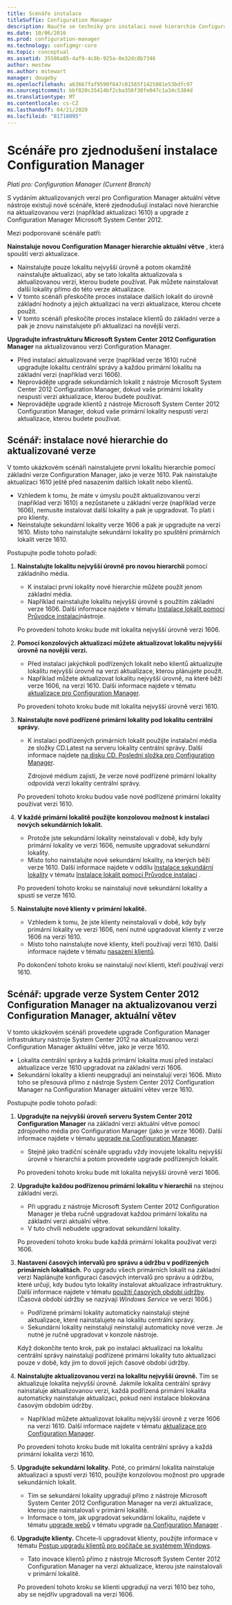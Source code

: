 ```yaml
---
title: Scénáře instalace
titleSuffix: Configuration Manager
description: Naučte se techniky pro instalaci nové hierarchie Configuration Manager při aktualizaci nebo upgradu lokality.
ms.date: 10/06/2016
ms.prod: configuration-manager
ms.technology: configmgr-core
ms.topic: conceptual
ms.assetid: 35586a85-4af9-4c8b-925a-0e32dc8b7346
author: mestew
ms.author: mstewart
manager: dougeby
ms.openlocfilehash: a63667faf9590f647c01565f1425081e53bdfc97
ms.sourcegitcommit: bbf820c35414bf2cba356f30fe047c1a34c5384d
ms.translationtype: MT
ms.contentlocale: cs-CZ
ms.lasthandoff: 04/21/2020
ms.locfileid: "81718095"
---
```

# <a name="scenarios-to-streamline-your-installation-of-configuration-manager"></a>Scénáře pro zjednodušení instalace Configuration Manager

*Platí pro: Configuration Manager (Current Branch)*

S vydáním aktualizovaných verzí pro Configuration Manager aktuální větve nástroje existují nové scénáře, které zjednodušují instalaci nové hierarchie na aktualizovanou verzi (například aktualizaci 1610) a upgrade z Configuration Manager Microsoft System Center 2012.

Mezi podporované scénáře patří:  

**Nainstaluje novou Configuration Manager hierarchie aktuální větve** , která spouští verzi aktualizace.  

-   Nainstalujte pouze lokalitu nejvyšší úrovně a potom okamžitě nainstalujte aktualizaci, aby se tato lokalita aktualizovala s aktualizovanou verzí, kterou budete používat. Pak můžete nainstalovat další lokality přímo do této verze aktualizace.  
-   V tomto scénáři přeskočíte proces instalace dalších lokalit do úrovně základní hodnoty a jejich aktualizaci na verzi aktualizace, kterou chcete použít.  
-   V tomto scénáři přeskočíte proces instalace klientů do základní verze a pak je znovu nainstalujete při aktualizaci na novější verzi.  

**Upgradujte infrastrukturu Microsoft System Center 2012 Configuration Manager** na aktualizovanou verzi Configuration Manager.  

-   Před instalací aktualizované verze (například verze 1610) ručně upgradujte lokalitu centrální správy a každou primární lokalitu na základní verzi (například verzi 1606).  
-   Neprovádějte upgrade sekundárních lokalit z nástroje Microsoft System Center 2012 Configuration Manager, dokud vaše primární lokality nespustí verzi aktualizace, kterou budete používat.  
-   Neprovádějte upgrade klientů z nástroje Microsoft System Center 2012 Configuration Manager, dokud vaše primární lokality nespustí verzi aktualizace, kterou budete používat.  

## <a name="scenario-install-a-new-hierarchy-to-an-update-version"></a>Scénář: instalace nové hierarchie do aktualizované verze  
V tomto ukázkovém scénáři nainstalujete první lokalitu hierarchie pomocí základní verze Configuration Manager, jako je verze 1610. Pak nainstalujte aktualizaci 1610 ještě před nasazením dalších lokalit nebo klientů.  

-   Vzhledem k tomu, že máte v úmyslu použít aktualizovanou verzi (například verzi 1610) a nezůstanete u základní verze (například verze 1606), nemusíte instalovat další lokality a pak je upgradovat. To platí i pro klienty.  
-   Neinstalujte sekundární lokality verze 1606 a pak je upgradujte na verzi 1610. Místo toho nainstalujte sekundární lokality po spuštění primárních lokalit verze 1610.  

Postupujte podle tohoto pořadí:  

1. **Nainstalujte lokalitu nejvyšší úrovně pro novou hierarchii** pomocí základního média.  

   -   K instalaci první lokality nové hierarchie můžete použít jenom základní média.  
   -   Například nainstalujte lokalitu nejvyšší úrovně s použitím základní verze 1606. Další informace najdete v tématu [Instalace lokalit pomocí Průvodce instalací](use-the-setup-wizard-to-install-sites.md)nástroje.  

   Po provedení tohoto kroku bude mít lokalita nejvyšší úrovně verzi 1606.  

2. **Pomocí konzolových aktualizací můžete aktualizovat lokalitu nejvyšší úrovně na novější verzi.**  

   -   Před instalací jakýchkoli podřízených lokalit nebo klientů aktualizujte lokalitu nejvyšší úrovně na verzi aktualizace, kterou plánujete použít.  
   -   Například můžete aktualizovat lokalitu nejvyšší úrovně, na které běží verze 1606, na verzi 1610. Další informace najdete v tématu [aktualizace pro Configuration Manager](../../../../core/servers/manage/updates.md).  

   Po provedení tohoto kroku bude mít lokalita nejvyšší úrovně verzi 1610.  

3. **Nainstalujte nové podřízené primární lokality pod lokalitu centrální správy.**  

   - K instalaci podřízených primárních lokalit použijte instalační média ze složky CD.Latest na serveru lokality centrální správy. Další informace najdete [na disku CD. Poslední složka pro Configuration Manager](../../../../core/servers/manage/the-cd.latest-folder.md).  

     Zdrojové médium zajistí, že verze nové podřízené primární lokality odpovídá verzi lokality centrální správy.  

   Po provedení tohoto kroku budou vaše nové podřízené primární lokality používat verzi 1610.  

4. **V každé primární lokalitě použijte konzolovou možnost k instalaci nových sekundárních lokalit.**  

   -   Protože jste sekundární lokality neinstalovali v době, kdy byly primární lokality ve verzi 1606, nemusíte upgradovat sekundární lokality.  
   -   Místo toho nainstalujte nové sekundární lokality, na kterých běží verze 1610. Další informace najdete v oddílu [Instalace sekundární lokality](use-the-setup-wizard-to-install-sites.md#bkmk_secondary) v tématu [Instalace lokalit pomocí Průvodce instalací](use-the-setup-wizard-to-install-sites.md) .  

   Po provedení tohoto kroku se nainstalují nové sekundární lokality a spustí se verze 1610.  

5. **Nainstalujte nové klienty v primární lokalitě.**  

   -   Vzhledem k tomu, že jste klienty neinstalovali v době, kdy byly primární lokality ve verzi 1606, není nutné upgradovat klienty z verze 1606 na verzi 1610.  
   -   Místo toho nainstalujte nové klienty, kteří používají verzi 1610. Další informace najdete v tématu [nasazení klientů](../../../clients/deploy/deploy-clients-to-windows-computers.md).  

   Po dokončení tohoto kroku se nainstalují noví klienti, kteří používají verzi 1610.  

## <a name="scenario-upgrade-system-center-2012-configuration-manager-to-an-update-version-of-configuration-manager-current-branch"></a>Scénář: upgrade verze System Center 2012 Configuration Manager na aktualizovanou verzi Configuration Manager, aktuální větev  

V tomto ukázkovém scénáři provedete upgrade Configuration Manager infrastruktury nástroje System Center 2012 na aktualizovanou verzi Configuration Manager aktuální větve, jako je verze 1610.  

-   Lokalita centrální správy a každá primární lokalita musí před instalací aktualizace verze 1610 upgradovat na základní verzi 1606.  
-   Sekundární lokality a klienti neupgradují ani neinstalují verzi 1606. Místo toho se přesouvá přímo z nástroje System Center 2012 Configuration Manager na Configuration Manager aktuální větev verze 1610.  

Postupujte podle tohoto pořadí:  

1. **Upgradujte na nejvyšší úroveň serveru System Center 2012 Configuration Manager** na základní verzi aktuální větve pomocí zdrojového média pro Configuration Manager (jako je verze 1606). Další informace najdete v tématu [upgrade na Configuration Manager](../../../../core/servers/deploy/install/upgrade-to-configuration-manager.md).  

   -   Stejně jako tradiční scénáře upgradu vždy inovujete lokalitu nejvyšší úrovně v hierarchii a potom provedete upgrade podřízených lokalit.  

   Po provedení tohoto kroku bude mít lokalita nejvyšší úrovně verzi 1606.  

2. **Upgradujte každou podřízenou primární lokalitu v hierarchii** na stejnou základní verzi.  

   -   Při upgradu z nástroje Microsoft System Center 2012 Configuration Manager je třeba ručně upgradovat každou primární lokalitu na základní verzi aktuální větve.  
   -   V tuto chvíli nebudete upgradovat sekundární lokality.  

   Po provedení tohoto kroku bude každá primární lokalita používat verzi 1606.  

3. **Nastavení časových intervalů pro správu a údržbu v podřízených primárních lokalitách.** Po upgradu všech primárních lokalit na základní verzi Naplánujte konfiguraci časových intervalů pro správu a údržbu, které určují, kdy budou tyto lokality instalovat aktualizace infrastruktury. Další informace najdete v tématu [použití časových období údržby](../../../../core/clients/manage/collections/use-maintenance-windows.md).  (Časová období údržby se nazývají *Windows Service* ve verzi 1606.)  

   -   Podřízené primární lokality automaticky nainstalují stejné aktualizace, které nainstalujete na lokalitu centrální správy.  
   -   Sekundární lokality neinstalují neinstalují automaticky nové verze. Je nutné je ručně upgradovat v konzole nástroje.  

   Když dokončíte tento krok, pak po instalaci aktualizací na lokalitu centrální správy nainstalují podřízené primární lokality tuto aktualizaci pouze v době, kdy jim to dovolí jejich časové období údržby.  

4. **Nainstalujte aktualizovanou verzi na lokalitu nejvyšší úrovně.** Tím se aktualizuje lokalita nejvyšší úrovně. Jakmile lokalita centrální správy nainstaluje aktualizovanou verzi, každá podřízená primární lokalita automaticky nainstaluje aktualizaci, pokud není instalace blokována časovým obdobím údržby.  

   -   Například můžete aktualizovat lokalitu nejvyšší úrovně z verze 1606 na verzi 1610. Další informace najdete v tématu [aktualizace pro Configuration Manager](../../../../core/servers/manage/updates.md).  

   Po provedení tohoto kroku bude mít lokalita centrální správy a každá primární lokalita verzi 1610.  

5. **Upgradujte sekundární lokality.** Poté, co primární lokalita nainstaluje aktualizaci a spustí verzi 1610, použijte konzolovou možnost pro upgrade sekundárních lokalit.  

   -   Tím se sekundární lokality upgradují přímo z nástroje Microsoft System Center 2012 Configuration Manager na verzi aktualizace, kterou jste nainstalovali v primární lokalitě.  
   -   Informace o tom, jak upgradovat sekundární lokalitu, najdete v tématu [upgrade webů](../../../../core/servers/deploy/install/upgrade-to-configuration-manager.md#bkmk_upgrade) v tématu upgrade [na Configuration Manager](../../../../core/servers/deploy/install/upgrade-to-configuration-manager.md) .  

6. **Upgradujte klienty.** Chcete-li upgradovat klienty, použijte informace v tématu [Postup upgradu klientů pro počítače se systémem Windows](../../../../core/clients/manage/upgrade/upgrade-clients-for-windows-computers.md).  

   -   Tato inovace klientů přímo z nástroje Microsoft System Center 2012 Configuration Manager na verzi aktualizace, kterou jste nainstalovali v primární lokalitě.  

   Po provedení tohoto kroku se klienti upgradují na verzi 1610 bez toho, aby se nejdřív upgradovali na verzi 1606.
